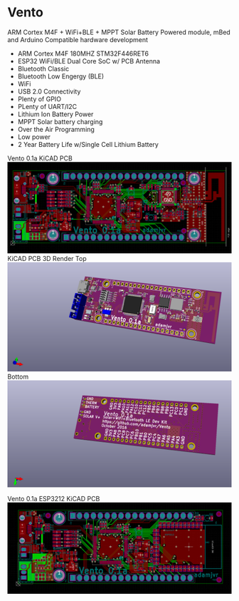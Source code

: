 # Vento
ARM Cortex M4F + WiFi+BLE + MPPT Solar Battery Powered module, mBed and Arduino Compatible hardware development
- ARM Cortex M4F 180MHZ STM32F446RET6
- ESP32 WiFi/BLE Dual Core SoC w/ PCB Antenna
- Bluetooth Classic
- Bluetooth Low Engergy (BLE)
- WiFi
- USB 2.0 Connectivity
- Plenty of GPIO
- PLenty of UART/I2C
- Lithium Ion Battery Power
- MPPT Solar battery charging
- Over the Air Programming
- Low power
- 2 Year Battery Life w/Single Cell Lithium Battery

Vento 0.1a KiCAD PCB
![Vento 0.1a KiCAD PCB](/img/Vento0.1a2D.png)
KiCAD PCB 3D Render
Top
![Vento 0.1a KiCAD 3D Top](/img/Vento0.1a3DTOP.png)
Bottom
![Vento 0.1a KiCAD PCB](/img/Vento0.1a3DBOTTOM.png)

Vento 0.1a ESP3212 KiCAD PCB
![Vento 0.1a ESP3212 KiCAD PCB](/img/VentoESP3212.png)
